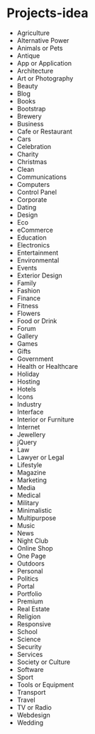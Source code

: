 # Projects-idea

- Agriculture
- Alternative Power
- Animals or Pets
- Antique
- App or Application
- Architecture
- Art or Photography
- Beauty
- Blog
- Books
- Bootstrap
- Brewery
- Business
- Cafe or Restaurant
- Cars
- Celebration
- Charity
- Christmas
- Clean
- Communications
- Computers
- Control Panel
- Corporate
- Dating
- Design
- Eco
- eCommerce
- Education
- Electronics
- Entertainment
- Environmental
- Events
- Exterior Design
- Family
- Fashion
- Finance
- Fitness
- Flowers
- Food or Drink
- Forum
- Gallery
- Games
- Gifts
- Government
- Health or Healthcare
- Holiday
- Hosting
- Hotels
- Icons
- Industry
- Interface
- Interior or Furniture
- Internet
- Jewellery
- jQuery
- Law
- Lawyer or Legal
- Lifestyle
- Magazine
- Marketing
- Media
- Medical
- Military
- Minimalistic
- Multipurpose
- Music
- News
- Night Club
- Online Shop
- One Page
- Outdoors
- Personal
- Politics
- Portal
- Portfolio
- Premium
- Real Estate
- Religion
- Responsive
- School
- Science
- Security
- Services
- Society or Culture
- Software
- Sport
- Tools or Equipment
- Transport
- Travel
- TV or Radio
- Webdesign
- Wedding